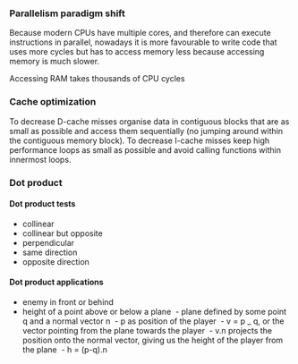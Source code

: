 ### Parallelism paradigm shift
Because modern CPUs have multiple cores, and therefore can execute instructions in parallel, nowadays it is more favourable to write code that uses more cycles but has to access memory less because accessing memory is much slower.

Accessing RAM takes thousands of CPU cycles

### Cache optimization
To decrease D-cache misses organise data in contiguous blocks that are as small as possible and access them sequentially (no jumping around within the contiguous memory block).
To decrease I-cache misses keep high performance loops as small as possible and avoid calling functions within innermost loops.

### Dot product
#### Dot product tests
- collinear
- collinear but opposite
- perpendicular
- same direction
- opposite direction

#### Dot product applications
- enemy in front or behind
- height of a point above or below a plane
  - plane defined by some point q and a normal vector n
  - p as position of the player
  - v = p _ q, or the vector pointing from the plane towards the player
  - v.n projects the position onto the normal vector, giving us the height of the player from the plane 
  - h = (p-q).n
